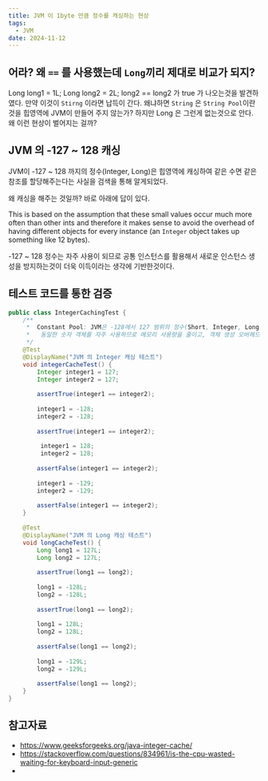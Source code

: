 ```yaml
---
title: JVM 이 1byte 만큼 정수를 캐싱하는 현상
tags:
  - JVM
date: 2024-11-12
---
```


## 어라? 왜 `==` 를 사용했는데 `Long`끼리 제대로 비교가 되지?
Long long1 = 1L;
Long long2 = 2L;
long2 == long2 가 true 가 나오는것을 발견하였다. 만약 이것이 `Stirng` 이라면 납득이 간다. 왜냐하면 `String` 은 `String Pool`이란것을 힙영역에 JVM이 만들어 주지 않는가? 하지만 Long 은 그런게 없는것으로 안다. 왜 이런 현상이 벌어지는 걸까?
## JVM 의 -127 ~ 128 캐싱
JVM이 -127 ~ 128 까지의 정수(Integer, Long)은 힙영역에 캐싱하여 같은 수면 같은 참조를 할당해주는다는 사실을 검색을 통해 알게되었다. 

왜 캐싱을 해주는 것일까? 바로 아래에 답이 있다.

This is based on the assumption that these small values occur much more often than other ints and therefore it makes sense to avoid the overhead of having different objects for every instance (an `Integer` object takes up something like 12 bytes).

-127 ~ 128 정수는 자주 사용이 되므로 공통 인스턴스를 활용해서 새로운 인스턴스 생성을 방지하는것이 더욱 이득이라는 생각에 기반한것이다.

## 테스트 코드를 통한 검증
```java
public class IntegerCachingTest {  
    /**  
     *  Constant Pool: JVM은 -128에서 127 범위의 정수(Short, Integer, Long 등)를 미리 캐싱하여, 같은 값을 반복해서 생성하지 않고, 해당 범위의 정수는 동일 객체를 재사용  
     *   동일한 숫자 객체를 자주 사용하므로 메모리 사용량을 줄이고, 객체 생성 오버헤드를 줄이는 효과  
     */  
    @Test  
    @DisplayName("JVM 의 Integer 캐싱 테스트")  
    void integerCacheTest() {  
        Integer integer1 = 127;  
        Integer integer2 = 127;  
  
        assertTrue(integer1 == integer2);  
  
        integer1 = -128;  
        integer2 = -128;  
  
        assertTrue(integer1 == integer2);  
  
         integer1 = 128;  
         integer2 = 128;  
  
        assertFalse(integer1 == integer2);  
  
        integer1 = -129;  
        integer2 = -129;  
  
        assertFalse(integer1 == integer2);  
    }  
  
    @Test  
    @DisplayName("JVM 의 Long 캐싱 테스트")  
    void longCacheTest() {  
        Long long1 = 127L;  
        Long long2 = 127L;  
  
        assertTrue(long1 == long2);  
  
        long1 = -128L;  
        long2 = -128L;  
  
        assertTrue(long1 == long2);  
  
        long1 = 128L;  
        long2 = 128L;  
  
        assertFalse(long1 == long2);  
  
        long1 = -129L;  
        long2 = -129L;  
  
        assertFalse(long1 == long2);  
    }  
}
```

## 참고자료
- https://www.geeksforgeeks.org/java-integer-cache/
- https://stackoverflow.com/questions/834961/is-the-cpu-wasted-waiting-for-keyboard-input-generic
- 